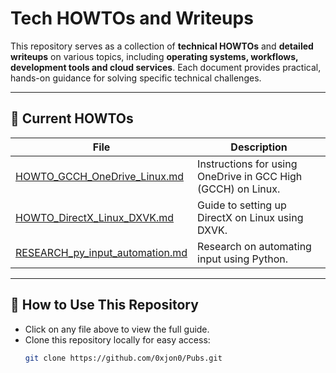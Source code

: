# Tech HOWTOs and Writeups

This repository serves as a collection of **technical HOWTOs** and **detailed writeups** on various topics, including **operating systems, workflows, development tools and cloud services**. Each document provides practical, hands-on guidance for solving specific technical challenges.

---

## 📂 **Current HOWTOs**
| File | Description |
|------|------------|
| [HOWTO_GCCH_OneDrive_Linux.md](./HOWTO_GCCH_OneDrive_Linux.md) | Instructions for using OneDrive in GCC High (GCCH) on Linux. |
| [HOWTO_DirectX_Linux_DXVK.md](./HOWTO_DirectX_Linux_DXVK.md) | Guide to setting up DirectX on Linux using DXVK. |
| [RESEARCH_py_input_automation.md](./RESEARCH_py_input_automation.md) | Research on automating input using Python. |

---

## 🔧 **How to Use This Repository**
- Click on any file above to view the full guide.
- Clone this repository locally for easy access:
  ```sh
  git clone https://github.com/0xjon0/Pubs.git
  ```
  
